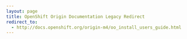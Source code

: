 ```yaml
---
layout: page
title: OpenShift Origin Documentation Legacy Redirect
redirect_to:
  - http://docs.openshift.org/origin-m4/oo_install_users_guide.html
---
```

